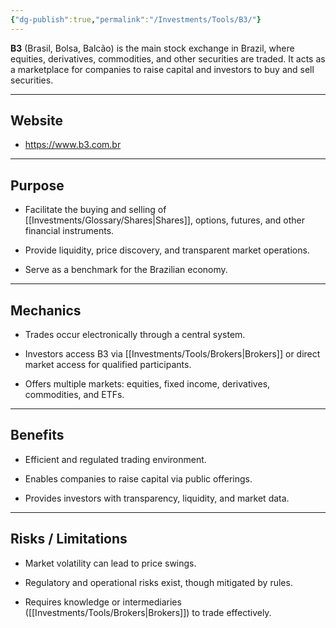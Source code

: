 ```yaml
---
{"dg-publish":true,"permalink":"/Investments/Tools/B3/"}
---
```


**B3** (Brasil, Bolsa, Balcão) is the main stock exchange in Brazil, where equities, derivatives, commodities, and other securities are traded. It acts as a marketplace for companies to raise capital and investors to buy and sell securities.

---

## Website
- https://www.b3.com.br
---

## Purpose

- Facilitate the buying and selling of [[Investments/Glossary/Shares\|Shares]], options, futures, and other financial instruments.
    
- Provide liquidity, price discovery, and transparent market operations.
    
- Serve as a benchmark for the Brazilian economy.
    

---

## Mechanics

- Trades occur electronically through a central system.
    
- Investors access B3 via [[Investments/Tools/Brokers\|Brokers]] or direct market access for qualified participants.
    
- Offers multiple markets: equities, fixed income, derivatives, commodities, and ETFs.
    

---

## Benefits

- Efficient and regulated trading environment.
    
- Enables companies to raise capital via public offerings.
    
- Provides investors with transparency, liquidity, and market data.
    

---

## Risks / Limitations

- Market volatility can lead to price swings.
    
- Regulatory and operational risks exist, though mitigated by rules.
    
- Requires knowledge or intermediaries ([[Investments/Tools/Brokers\|Brokers]]) to trade effectively.
